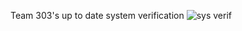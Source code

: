 Team 303's up to date system verification
![sys verif](https://github.com/user-attachments/assets/48a703fc-8086-4da9-90b8-59c30a9d5549)
